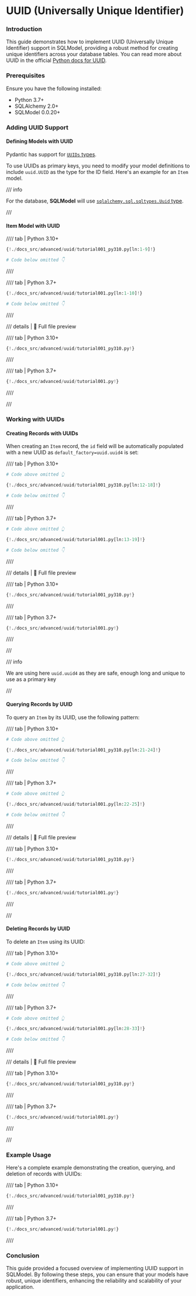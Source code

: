 # UUID (Universally Unique Identifier)

### Introduction

This guide demonstrates how to implement UUID (Universally Unique Identifier) support in SQLModel, providing a robust method for creating unique identifiers across your database tables. You can read more about UUID in the official <a href="https://docs.python.org/3/library/uuid.html" class="external-link" target="_blank">Python docs for UUID</a>. 

### Prerequisites

Ensure you have the following installed:

- Python 3.7+
- SQLAlchemy 2.0+
- SQLModel 0.0.20+

### Adding UUID Support

#### Defining Models with UUID

Pydantic has support for <a href="https://docs.pydantic.dev/latest/api/standard_library_types/#uuid" class="external-link" target="_blank">`UUIDs` types</a>.

To use UUIDs as primary keys, you need to modify your model definitions to include `uuid.UUID` as the type for the ID field. Here's an example for an `Item` model.

/// info

For the database, **SQLModel** will use <a href="https://docs.sqlalchemy.org/en/20/core/type_basics.html#sqlalchemy.types.Uuid" class="external-link" target="_blank">`sqlalchemy.sql.sqltypes.Uuid` type</a>.

///

#### Item Model with UUID

//// tab | Python 3.10+

```Python hl_lines="7"
{!./docs_src/advanced/uuid/tutorial001_py310.py[ln:1-9]!}

# Code below omitted 👇
```

////

//// tab | Python 3.7+

```Python hl_lines="8"
{!./docs_src/advanced/uuid/tutorial001.py[ln:1-10]!}

# Code below omitted 👇
```

////

/// details | 👀 Full file preview

//// tab | Python 3.10+

```Python
{!./docs_src/advanced/uuid/tutorial001_py310.py!}
```

////

//// tab | Python 3.7+

```Python
{!./docs_src/advanced/uuid/tutorial001.py!}
```

////

///

### Working with UUIDs

#### Creating Records with UUIDs

When creating an `Item` record, the `id` field will be automatically populated with a new UUID as `default_factory=uuid.uuid4` is set:

//// tab | Python 3.10+

```Python
# Code above omitted 👆

{!./docs_src/advanced/uuid/tutorial001_py310.py[ln:12-18]!}

# Code below omitted 👇
```

////

//// tab | Python 3.7+

```Python
# Code above omitted 👆

{!./docs_src/advanced/uuid/tutorial001.py[ln:13-19]!}

# Code below omitted 👇
```

////

/// details | 👀 Full file preview

//// tab | Python 3.10+

```Python
{!./docs_src/advanced/uuid/tutorial001_py310.py!}
```

////

//// tab | Python 3.7+

```Python
{!./docs_src/advanced/uuid/tutorial001.py!}
```

////

///

/// info

We are using here `uuid.uuid4` as they are safe, enough long and unique to use as a primary key

///

#### Querying Records by UUID

To query an `Item` by its UUID, use the following pattern:

//// tab | Python 3.10+

```Python hl_lines="3 5"
# Code above omitted 👆

{!./docs_src/advanced/uuid/tutorial001_py310.py[ln:21-24]!}

# Code below omitted 👇
```

////

//// tab | Python 3.7+

```Python hl_lines="3 5"
# Code above omitted 👆

{!./docs_src/advanced/uuid/tutorial001.py[ln:22-25]!}

# Code below omitted 👇
```

////

/// details | 👀 Full file preview

//// tab | Python 3.10+

```Python
{!./docs_src/advanced/uuid/tutorial001_py310.py!}
```

////

//// tab | Python 3.7+

```Python
{!./docs_src/advanced/uuid/tutorial001.py!}
```

////

///

#### Deleting Records by UUID

To delete an `Item` using its UUID:

//// tab | Python 3.10+

```Python hl_lines="3 5"
# Code above omitted 👆

{!./docs_src/advanced/uuid/tutorial001_py310.py[ln:27-32]!}

# Code below omitted 👇
```

////

//// tab | Python 3.7+

```Python hl_lines="3 5"
# Code above omitted 👆

{!./docs_src/advanced/uuid/tutorial001.py[ln:28-33]!}

# Code below omitted 👇
```

////

/// details | 👀 Full file preview

//// tab | Python 3.10+

```Python
{!./docs_src/advanced/uuid/tutorial001_py310.py!}
```

////

//// tab | Python 3.7+

```Python
{!./docs_src/advanced/uuid/tutorial001.py!}
```

////

///

### Example Usage

Here's a complete example demonstrating the creation, querying, and deletion of records with UUIDs:

//// tab | Python 3.10+

```Python hl_lines="39 41 45"
{!./docs_src/advanced/uuid/tutorial001_py310.py!}
```

////

//// tab | Python 3.7+

```Python hl_lines="40 42 46"
{!./docs_src/advanced/uuid/tutorial001.py!}
```

////

### Conclusion

This guide provided a focused overview of implementing UUID support in SQLModel. By following these steps, you can ensure that your models have robust, unique identifiers, enhancing the reliability and scalability of your application.